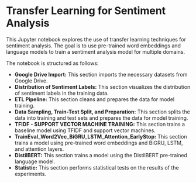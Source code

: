 # Transfer Learning for Sentiment Analysis

This Jupyter notebook explores the use of transfer learning techniques for sentiment analysis. The goal is to use pre-trained word embeddings and language models to train a sentiment analysis model for multiple domains.

The notebook is structured as follows:

* **Google Drive Import:** This section imports the necessary datasets from Google Drive.
* **Distribution of Sentiment Labels:** This section visualizes the distribution of sentiment labels in the training data.
* **ETL Pipeline:** This section cleans and prepares the data for model training.
* **Data Sampling, Train-Test Split, and Preparation:** This section splits the data into training and test sets and prepares the data for model training.
* **TFIDF - SUPPORT VECTOR MACHINE TRAINING:** This section trains a baseline model using TFIDF and support vector machines.
* **TrainEval_Word2Vec_BiGRU_LSTM_Attention_EarlyStop:** This section trains a model using pre-trained word embeddings and BiGRU, LSTM, and attention layers.
* **DistilBERT:** This section trains a model using the DistilBERT pre-trained language model.
* **Statistic:** This section performs statistical tests on the results of the experiments.

